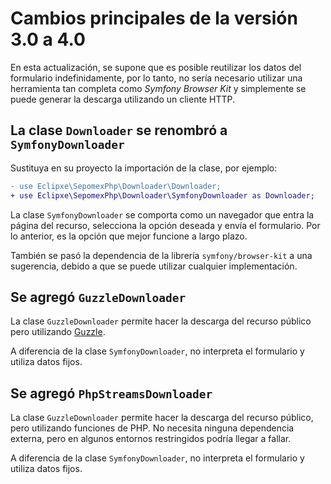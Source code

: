 # Cambios principales de la versión 3.0 a 4.0

En esta actualización, se supone que es posible reutilizar los datos del formulario indefinidamente, por lo tanto,
no sería necesario utilizar una herramienta tan completa como *Symfony Browser Kit* y simplemente se puede generar
la descarga utilizando un cliente HTTP.


## La clase `Downloader` se renombró a `SymfonyDownloader`

Sustituya en su proyecto la importación de la clase, por ejemplo:

```diff
- use Eclipxe\SepomexPhp\Downloader\Downloader;
+ use Eclipxe\SepomexPhp\Downloader\SymfonyDownloader as Downloader;
```

La clase `SymfonyDownloader` se comporta como un navegador que entra la página del recurso,
selecciona la opción deseada y envía el formulario. Por lo anterior, es la opción que mejor
funcione a largo plazo.

También se pasó la dependencia de la librería `symfony/browser-kit` a una sugerencia,
debido a que se puede utilizar cualquier implementación.

## Se agregó `GuzzleDownloader`

La clase `GuzzleDownloader` permite hacer la descarga del recurso público pero utilizando
[Guzzle](https://github.com/guzzle/guzzle).

A diferencia de la clase `SymfonyDownloader`, no interpreta el formulario y utiliza datos fijos.

## Se agregó `PhpStreamsDownloader`

La clase `GuzzleDownloader` permite hacer la descarga del recurso público, pero utilizando
funciones de PHP. No necesita ninguna dependencia externa, pero en algunos entornos restringidos
podría llegar a fallar.

A diferencia de la clase `SymfonyDownloader`, no interpreta el formulario y utiliza datos fijos.
